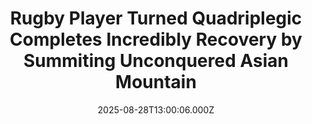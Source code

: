 ---
title: "Rugby Player Turned Quadriplegic Completes Incredibly Recovery by Summiting Unconquered Asian Mountain"
date: 2025-08-28T13:00:06.000Z
category: Human Kindness
externalLink: "https://www.goodnewsnetwork.org/rugby-player-turned-quadriplegic-completes-incredibly-recovery-by-summiting-unconquered-asian-mountain/"
image: ""
excerpt: "A retired rugby star turned quadriplegic has made an unbelievable recovery from a broken neck to reach the peak of a previously unclimbed mountain in Asia. Ed Jackson became the first person to successfully ascend the unnamed, 15,485-foot-high peak in the Tien Shan Mountains of Kyrgyzstan on August 23rd. The former professional rugby player for […] The post Rugby Player…"
---